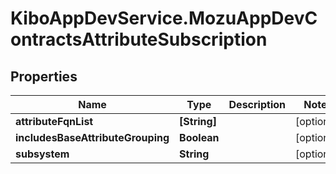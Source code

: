 # KiboAppDevService.MozuAppDevContractsAttributeSubscription

## Properties

Name | Type | Description | Notes
------------ | ------------- | ------------- | -------------
**attributeFqnList** | **[String]** |  | [optional] 
**includesBaseAttributeGrouping** | **Boolean** |  | [optional] 
**subsystem** | **String** |  | [optional] 


